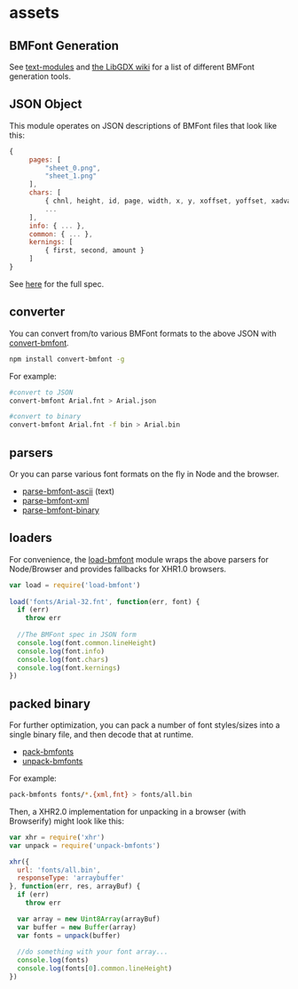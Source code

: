 # assets

## BMFont Generation

See [text-modules](https://github.com/mattdesl/text-modules) and [the LibGDX wiki](https://github.com/libgdx/libgdx/wiki/Hiero) for a list of different BMFont generation tools.

## JSON Object

This module operates on JSON descriptions of BMFont files that look like this:

```js
{
     pages: [
         "sheet_0.png", 
         "sheet_1.png"
     ],
     chars: [
         { chnl, height, id, page, width, x, y, xoffset, yoffset, xadvance },
         ...
     ],
     info: { ... },
     common: { ... },
     kernings: [
         { first, second, amount }
     ]
}
```

See [here](https://github.com/Jam3/load-bmfont/blob/master/json-spec.md) for the full spec. 

## converter

You can convert from/to various BMFont formats to the above JSON with [convert-bmfont](https://www.npmjs.com/package/convert-bmfont).

```sh
npm install convert-bmfont -g
```

For example:

```sh
#convert to JSON
convert-bmfont Arial.fnt > Arial.json

#convert to binary
convert-bmfont Arial.fnt -f bin > Arial.bin
```

## parsers

Or you can parse various font formats on the fly in Node and the browser.

- [parse-bmfont-ascii](https://www.npmjs.com/package/parse-bmfont-ascii) (text)
- [parse-bmfont-xml](https://www.npmjs.com/package/parse-bmfont-xml)
- [parse-bmfont-binary](https://www.npmjs.com/package/parse-bmfont-binary)

## loaders

For convenience, the [load-bmfont](https://www.npmjs.com/package/load-bmfont) module wraps the above parsers for Node/Browser and provides fallbacks for XHR1.0 browsers.

```js
var load = require('load-bmfont')
 
load('fonts/Arial-32.fnt', function(err, font) {
  if (err)
    throw err
  
  //The BMFont spec in JSON form 
  console.log(font.common.lineHeight)
  console.log(font.info)
  console.log(font.chars)
  console.log(font.kernings)
})
```

## packed binary

For further optimization, you can pack a number of font styles/sizes into a single binary file, and then decode that at runtime. 

- [pack-bmfonts](https://www.npmjs.com/package/pack-bmfonts)
- [unpack-bmfonts](https://www.npmjs.com/package/unpack-bmfonts)

For example:

```sh
pack-bmfonts fonts/*.{xml,fnt} > fonts/all.bin
```

Then, a XHR2.0 implementation for unpacking in a browser (with Browserify) might look like this:

```js
var xhr = require('xhr')
var unpack = require('unpack-bmfonts')

xhr({
  url: 'fonts/all.bin',
  responseType: 'arraybuffer'
}, function(err, res, arrayBuf) {
  if (err) 
    throw err

  var array = new Uint8Array(arrayBuf)
  var buffer = new Buffer(array)
  var fonts = unpack(buffer)
    
  //do something with your font array...
  console.log(fonts)
  console.log(fonts[0].common.lineHeight)
})
```
